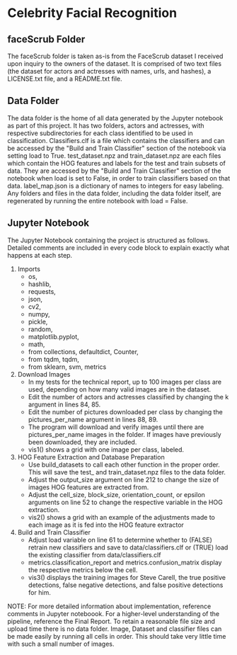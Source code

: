 # Celebrity Facial Recognition

## faceScrub Folder
The faceScrub folder is taken as-is from the FaceScrub dataset I received upon inquiry to the owners of the dataset. It is comprised of two text files (the dataset for actors and actresses with names, urls, and hashes), a LICENSE.txt file, and a README.txt file.

## Data Folder
The data folder is the home of all data generated by the Jupyter notebook as part of this project. It has two folders, actors and actresses, with respective subdirectories for each class identified to be used in classification. Classifiers.clf is a file which contains the classifiers and can be accessed by the "Build and Train Classifier" section of the notebook via setting load to True. test_dataset.npz and train_dataset.npz are each files which contain the HOG features and labels for the test and train subsets of data. They are accessed by the "Build and Train Classifier" section of the notebook when load is set to False, in order to train classifiers based on that data. label_map.json is a dictionary of names to integers for easy labeling. Any folders and files in the data folder, including the data folder itself, are regenerated by running the entire notebook with load = False.

## Jupyter Notebook
The Jupyter Notebook containing the project is structured as follows. Detailed comments are included in every code block to explain exactly what happens at each step.
1. Imports
    - os, 
    - hashlib, 
    - requests, 
    - json, 
    - cv2, 
    - numpy, 
    - pickle, 
    - random, 
    - matplotlib.pyplot,
    - math,
    - from collections, defaultdict, Counter,
    - from tqdm, tqdm,
    - from sklearn, svm, metrics
2. Download Images
    - In my tests for the technical report, up to 100 images per class are used, depending on how many valid images are in the dataset.
    - Edit the number of actors and actresses classified by changing the k argument in lines 84, 85.
    - Edit the number of pictures downloaded per class by changing the pictures_per_name argument in lines 88, 89.
    - The program will download and verify images until there are pictures_per_name images in the folder. If images have previously been downloaded, they are included.
    - vis1() shows a grid with one image per class, labeled.
3. HOG Feature Extraction and Database Preparation
    - Use build_datasets to call each other function in the proper order. This will save the test_ and train_dataset.npz files to the data folder.
    - Adjust the output_size argument on line 212 to change the size of images HOG features are extracted from.
    - Adjust the cell_size, block_size, orientation_count, or epsilon arguments on line 52 to change the respective variable in the HOG extraction.
    - vis2() shows a grid with an example of the adjustments made to each image as it is fed into the HOG feature extractor
4. Build and Train Classifier
    - Adjust load variable on line 61 to determine whether to (FALSE) retrain new classifiers and save to data/classifiers.clf or (TRUE) load the existing classifier from data/classifiers.clf
    - metrics.classification_report and metrics.confusion_matrix display the respective metrics below the cell.
    - vis3() displays the training images for Steve Carell, the true positive detections, false negative detections, and false positive detections for him.

NOTE: For more detailed information about implementation, reference comments in Jupyter noteboook. For a higher-level understanding of the pipeline, reference the Final Report. To retain a reasonable file size and upload time there is no data folder. Image, Dataset and classifier files can be made easily by running all cells in order. This should take very little time with such a small number of images.
